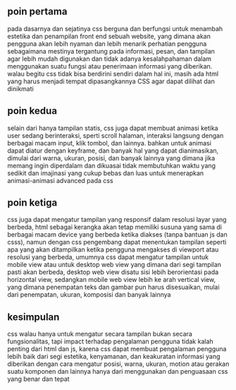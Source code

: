 ## poin pertama
pada dasarnya dan sejatinya css berguna dan berfungsi untuk menambah estetika dan penampilan front end sebuah website, yang dimana akan pengguna akan lebih nyaman dan lebih menarik perhatian pengguna sebagaimana mestinya tergantung pada informasi, pesan, dan tampilan agar lebih mudah digunakan dan tidak adanya kesalahpahaman dalam menggunakan suatu fungsi atau penerimaan informasi yang diberikan. walau begitu css tidak bisa berdirini sendiri dalam hal ini, masih ada html yang harus menjadi tempat dipasangkannya CSS agar dapat dilihat dan dinikmati

## poin kedua
selain dari hanya tampilan statis, css juga dapat membuat animasi ketika user sedang berinteraksi, sperti scroll halaman, interaksi langsung dengan berbagai macam input, klik tombol, dan lainnya. bahkan untuk animasi dapat diatur dengan keyframe, dan banyak hal yang dapat dianimasikan, dimulai dari warna, ukuran, posisi, dan banyak lainnya yang dimana jika memang ingin diperdalam dan dikuasai tidak membutuhkan waktu yang sedikit dan imajinasi yang cukup bebas dan luas untuk menerapkan animasi-animasi advanced pada css

## poin ketiga
css juga dapat mengatur tampilan yang responsif dalam resolusi layar yang berbeda, html sebagai kerangka akan tetap memiliki susuna yang sama di berbagai macam device yang berbeda ketika diakses (tanpa bantuan js dan csss), namun dengan css pengembang dapat menentukan tampilan seperti apa yang akan ditampilkan ketika pengguna mengakses di viewport atau resolusi yang berbeda, umumnya css dapat mengatur tampilan untuk mobile view atau untuk desktop web view yang dimana dari segi tampilan pasti akan berbeda, desktop web view disatu sisi lebih berorientasi pada horizontal view, sedangkan mobile web view lebih ke arah vertical view, yang dimana penempatan teks dan gambar pun harus disesuaikan, mulai dari penempatan, ukuran, komposisi dan banyak lainnya

## kesimpulan
css walau hanya untuk mengatur secara tampilan bukan secara fungsionalitas, tapi impact terhadap pengalaman pengguna tidak kalah penting dari html dan js, karena css dapat membuat pengalaman pengguna lebih baik dari segi estetika, kenyamanan, dan keakuratan informasi yang diberikan dengan cara mengatur posisi, warna, ukuran, motion atau gerakan suatu komponen dan lainnya hanya dari menggunakan dan penguasaan css yang benar dan tepat